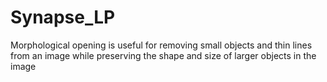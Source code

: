 # Synapse_LP

Morphological opening is useful for removing small objects and thin lines from an image while preserving the shape and size of larger objects in the image
